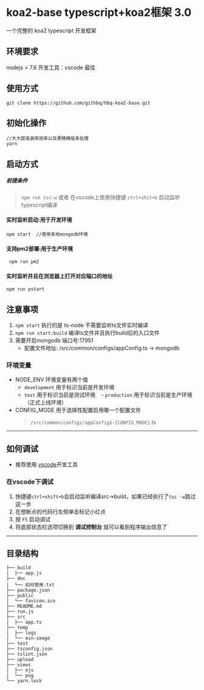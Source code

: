 # koa2-base typescript+koa2框架  **3.0**

一个完整的 koa2 typescript 开发框架

## 环境要求

nodejs > 7.6
开发工具：vscode 最佳

## 使用方式

```
git clone https://github.com/githbq/hbq-koa2-base.git
```
## 初始化操作

```
//大大提高装库效率以及更精确版本处理
yarn
```

## 启动方式
##### 前提条件
> `npm run tsc:w` 或者 在vscode上使用快捷键 `ctrl+shit+b` 启动监听 typescript编译

#### 实时监听启动:用于开发环境
```
npm start  //使用本地mongodb环境
```

#### 支持pm2部署:用于生产环境

```
 npm run pm2
```

#### 实时监听并且在浏览器上打开对应端口的地址

```
npm run pstart
```

## 注意事项

1. `npm start` 执行的是 ts-node 不需要监听ts文件实时编译
2. `npm run start:build` 编译ts文件并且执行build后的入口文件
3. 需要开启mongodb 端口号:17951
    - 配置文件地址: /src/common/configs/appConfig.ts -> mongodb

### 环境变量

* NODE_ENV 环境变量有两个值
    - `development` 用于标识当前是开发环境
    - `test` 用于标识当前是测试环境
    - `production` 用于标识当前是生产环境（正式上线环境）
* CONFIG_MODE 用于选择性配置启用哪一个配置文件
    > `/src/common/configs/appConfig$-{CONFIG_MODE}`.ts
---

## 如何调试

- 推荐使用 [vscode](https://code.visualstudio.com)开发工具

### 在vscode下调试

1. 快捷键`ctrl+shift+b`会启动监听编译src->build，如果已经执行了`tsc -w`跳过这一步
2. 在想断点的代码行左侧单击标记小红点
3. 按 `F5` 启动调试
4. 将底部状态栏选项切换到 **调试控制台** 就可以看到程序输出信息了
---

## 目录结构

```
├── build
|  ├── app.js
├── doc
|  └── 如何使用.txt
├── package.json
├── public
|  └── favicon.ico
├── README.md
├── run.js
├── src
|  ├── app.ts
├── temp
|  ├── logs
|  └── min-image
├── test
├── tsconfig.json
├── tslint.json
├── upload
├── views
|  ├── ejs
|  └── pug
└── yarn.lock
```
